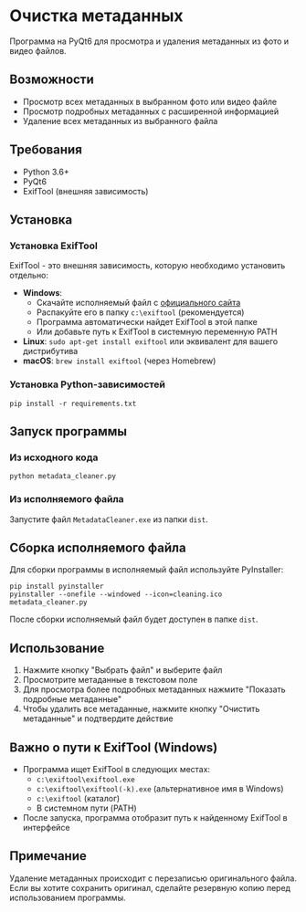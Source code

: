 # Очистка метаданных

Программа на PyQt6 для просмотра и удаления метаданных из фото и видео файлов.

## Возможности
- Просмотр всех метаданных в выбранном фото или видео файле
- Просмотр подробных метаданных с расширенной информацией
- Удаление всех метаданных из выбранного файла

## Требования
- Python 3.6+
- PyQt6
- ExifTool (внешняя зависимость)

## Установка

### Установка ExifTool
ExifTool - это внешняя зависимость, которую необходимо установить отдельно:
- **Windows**: 
  - Скачайте исполняемый файл с [официального сайта](https://exiftool.org/)
  - Распакуйте его в папку `c:\exiftool` (рекомендуется)
  - Программа автоматически найдет ExifTool в этой папке
  - Или добавьте путь к ExifTool в системную переменную PATH
- **Linux**: `sudo apt-get install exiftool` или эквивалент для вашего дистрибутива
- **macOS**: `brew install exiftool` (через Homebrew)

### Установка Python-зависимостей
```
pip install -r requirements.txt
```

## Запуск программы

### Из исходного кода
```
python metadata_cleaner.py
```

### Из исполняемого файла
Запустите файл `MetadataCleaner.exe` из папки `dist`.

## Сборка исполняемого файла
Для сборки программы в исполняемый файл используйте PyInstaller:
```
pip install pyinstaller
pyinstaller --onefile --windowed --icon=cleaning.ico metadata_cleaner.py
```
После сборки исполняемый файл будет доступен в папке `dist`.

## Использование
1. Нажмите кнопку "Выбрать файл" и выберите файл
2. Просмотрите метаданные в текстовом поле
3. Для просмотра более подробных метаданных нажмите "Показать подробные метаданные"
4. Чтобы удалить все метаданные, нажмите кнопку "Очистить метаданные" и подтвердите действие

## Важно о пути к ExifTool (Windows)
- Программа ищет ExifTool в следующих местах:
  - `c:\exiftool\exiftool.exe`
  - `c:\exiftool\exiftool(-k).exe` (альтернативное имя в Windows)
  - `c:\exiftool` (каталог)
  - В системном пути (PATH)
- После запуска, программа отобразит путь к найденному ExifTool в интерфейсе

## Примечание
Удаление метаданных происходит с перезаписью оригинального файла. Если вы хотите сохранить оригинал, сделайте резервную копию перед использованием программы.